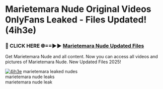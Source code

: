# Marietemara Nude Original Videos 0nlyFans Leaked - Files Updated! (4ih3e)

<h3>🔴 CLICK HERE 🌐==►► <a href="https://tinyurl.com/52m3yx9h" rel="nofollow">Marietemara Nude Updated Files</a></h3>

Get Marietemara Nude and all content. Now you can access all videos and pictures of Marietemara Nude. New Updated Files 2025!

[![4ih3e](https://i.imgur.com/TnHtlc8.gif)](https://tinyurl.com/52m3yx9h)
marietemara leaked nudes<br>
marietemara nude leaks<br>
marietemara nude leak